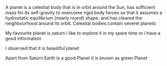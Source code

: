 A planet is a celestial body that is in orbit around the Sun, has sufficient mass for its self-gravity to overcome rigid body forces so that it assumes a hydrostatic equilibrium (nearly round) shape, and has cleared the neighbourhood around its orbit. 
Celestial bodies contain severel planets


My favourite planet is saturn i like to explore it in my spare time or i have a good information

I observed that it is beautiful planet

Apart from Saturn Earth is a good Planet it is known as green Planet

